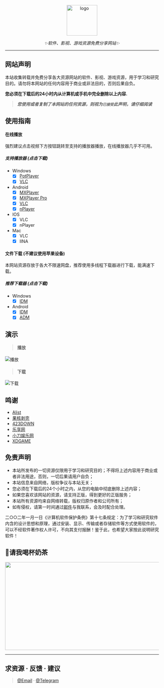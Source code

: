 <div align="center">
  <a href="https://wp.ggxc.xyz"><img height="100px" alt="logo" src="https://cdn.jsdelivr.net/gh/PJUNYE2/myjs@3756f7204b131c485c05a2428949ea6a0cc43a90/favicon.svg"/></a>
  <p><em>✨软件、影视、游戏资源免费分享网站✨</em></p>
  </a>
</div>

---

## 网站声明

本站收集转载并免费分享各大资源网站的软件、影视、游戏资源，用于学习和研究目的。请勿将本网站的任何内容用于商业或非法目的，否则后果自负。

**您必须在下载后的24小时内从计算机或手机中完全删除以上内容.**  </br>
> ***您使用或者复制了本网站的任何资源，则视为`已接受`此声明，请仔细阅读***

## 使用指南

#### 在线播放
强烈建议点击视频下方按钮跳转至支持的播放器播放，在线播放器几乎不可用。
##### 支持播放器 (点击下载)
- Windows
  - [x] [PotPlayer]()
  - [x] [VLC]()

- Android
  - [x] [MXPlayer]()
  - [x] [MXPlayer Pro]()
  - [x] [VLC]()
  - [x] [nPlayer]()

- IOS
  - [x] VLC
  - [x] nPlayer

- Mac
  - [x] VLC
  - [x] IINA

#### 文件下载 (不建议使用苹果设备)
本网站资源存放于各大不限速网盘，推荐使用多线程下载器进行下载，能满速下载。
##### 推荐下载器 (点击下载)
- Windows
  - [x] [IDM]()

- Android
  - [x] [IDM]()
  - [x] [ADM]()

## 演示

>#### 播放
![播放](https://cdn.jsdelivr.net/gh/PJUNYE2/readme@main/Play.gif)
>#### 下载
![下载](https://cdn.jsdelivr.net/gh/PJUNYE2/readme@main/Download.gif)

## 鸣谢
- [Alist](https://github.com/Xhofe/alist)
- [果核剥壳](https://www.ghxi.com/)
- [423DOWN](https://www.423down.com/)
- [乐享网](https://www.lxapk.com/)
- [小刀娱乐网](https://www.x6g.com/)
- [XDGAME](https://www.xdgame.com/)


## 免责声明
- 本站所发布的一切资源仅限用于学习和研究目的；不得将上述内容用于商业或者非法用途，否则，一切后果请用户自负；
- 本站信息来自网络，版权争议与本站无关；
- 您必须在下载后的24个小时之内，从您的电脑中彻底删除上述内容；
- 如果您喜欢该网站的资源，请支持正版，得到更好的正版服务；
- 本站所有资源均来自网络转载，版权归原作者和公司所有；
- 如有侵权，请第一时间通过[邮件](owner@yongshaowang.cf)与我联系，会及时配合处理。

二○○二年一月一日《计算机软件保护条例》第十七条规定：为了学习和研究软件内含的设计思想和原理，通过安装、显示、传输或者存储软件等方式使用软件的，可以不经软件著作权人许可，不向其支付报酬！鉴于此，也希望大家按此说明研究软件！

## 🥤请我喝杯奶茶
<img width="512" height="288" src="https://cdn.jsdelivr.net/gh/PJUNYE2/readme@main/pay.png"/>

---
## 求资源 · 反馈 · 建议
> [@Email](owner@yongshaowang.cf) · [@Telegram](https://t.me/yongshaowang)
